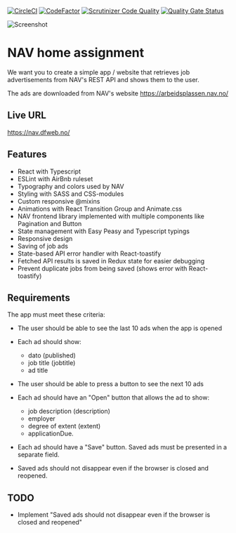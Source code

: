 [![CircleCI](https://circleci.com/gh/w3bdesign/nav-jobs/tree/master.svg?style=shield)](https://circleci.com/gh/w3bdesign/nav-jobs)
[![CodeFactor](https://www.codefactor.io/repository/github/w3bdesign/nav-jobs/badge)](https://www.codefactor.io/repository/github/w3bdesign/nav-jobs)
[![Scrutinizer Code Quality](https://scrutinizer-ci.com/g/w3bdesign/nav-jobs/badges/quality-score.png?b=master)](https://scrutinizer-ci.com/g/w3bdesign/nav-jobs/?branch=master)
[![Quality Gate Status](https://sonarcloud.io/api/project_badges/measure?project=w3bdesign_nav-jobs&metric=alert_status)](https://sonarcloud.io/dashboard?id=w3bdesign_nav-jobs)

<img src="https://user-images.githubusercontent.com/45217974/113947801-c27d8400-980b-11eb-924b-b8ae9e455e33.png" alt="Screenshot" />

# NAV home assignment

We want you to create a simple app / website that retrieves job advertisements from NAV's REST API and shows them to the user.

The ads are downloaded from NAV's website <https://arbeidsplassen.nav.no/>

## Live URL

<https://nav.dfweb.no/>

## Features

-   React with Typescript
-   ESLint with AirBnb ruleset
-   Typography and colors used by NAV
-   Styling with SASS and CSS-modules
-   Custom responsive @mixins
-   Animations with React Transition Group and Animate.css
-   NAV frontend library implemented with multiple components like Pagination and Button
-   State management with Easy Peasy and Typescript typings
-   Responsive design
-   Saving of job ads
-   State-based API error handler with React-toastify
-   Fetched API results is saved in Redux state for easier debugging
-   Prevent duplicate jobs from being saved (shows error with React-toastify)

## Requirements

The app must meet these criteria:

-   The user should be able to see the last 10 ads when the app is opened

-   Each ad should show:

    -   dato (published)
    -   job title (jobtitle)
    -   ad title

-   The user should be able to press a button to see the next 10 ads

-   Each ad should have an "Open" button that allows the ad to show:

    -   job description (description)
    -   employer
    -   degree of extent (extent)
    -   applicationDue.

-   Each ad should have a "Save" button. Saved ads must be presented in a separate field.

-   Saved ads should not disappear even if the browser is closed and reopened.

## TODO

-   Implement "Saved ads should not disappear even if the browser is closed and reopened"

